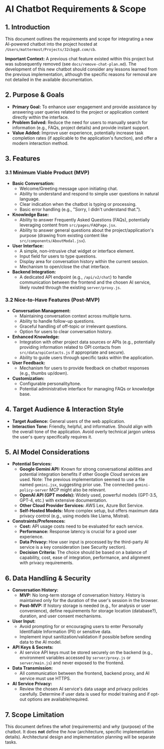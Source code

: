 # AI Chatbot Requirements & Scope

## 1. Introduction

This document outlines the requirements and scope for integrating a new AI-powered chatbot into the project hosted at `/Users/mattermost/Projects/32cbgg8.com/cb`.

**Important Context:** A previous chat feature existed within this project but was subsequently removed (see `docs/remove-chat-plan.md`). The development of this new chatbot should consider any lessons learned from the previous implementation, although the specific reasons for removal are not detailed in the available documentation.

## 2. Purpose & Goals

*   **Primary Goal:** To enhance user engagement and provide assistance by answering user queries related to the project or application content directly within the interface.
*   **Problem Solved:** Reduce the need for users to manually search for information (e.g., FAQs, project details) and provide instant support.
*   **Value Added:** Improve user experience, potentially increase task completion rates (if applicable to the application's function), and offer a modern interaction method.

## 3. Features

### 3.1 Minimum Viable Product (MVP)

*   **Basic Conversation:**
    *   Welcome/Greeting message upon initiating chat.
    *   Ability to understand and respond to simple user questions in natural language.
    *   Clear indication when the chatbot is typing or processing.
    *   Basic error handling (e.g., "Sorry, I didn't understand that.").
*   **Knowledge Base:**
    *   Ability to answer Frequently Asked Questions (FAQs), potentially leveraging content from `src/pages/FAQPage.jsx`.
    *   Ability to answer general questions about the project/application's purpose (drawing from existing content like `src/components/AboutModal.jsx`).
*   **User Interface:**
    *   A simple, non-intrusive chat widget or interface element.
    *   Input field for users to type questions.
    *   Display area for conversation history within the current session.
    *   Mechanism to open/close the chat interface.
*   **Backend Integration:**
    *   A dedicated API endpoint (e.g., `/api/v2/chat`) to handle communication between the frontend and the chosen AI service, likely routed through the existing `server/proxy.js`.

### 3.2 Nice-to-Have Features (Post-MVP)

*   **Conversation Management:**
    *   Maintaining conversation context across multiple turns.
    *   Ability to handle follow-up questions.
    *   Graceful handling of off-topic or irrelevant questions.
    *   Option for users to clear conversation history.
*   **Enhanced Knowledge:**
    *   Integration with other project data sources or APIs (e.g., potentially providing information related to OPI contacts from `src/data/opiContacts.js` if appropriate and secure).
    *   Ability to guide users through specific tasks within the application.
*   **User Feedback:**
    *   Mechanism for users to provide feedback on chatbot responses (e.g., thumbs up/down).
*   **Customization:**
    *   Configurable personality/tone.
    *   Potential administrative interface for managing FAQs or knowledge base.

## 4. Target Audience & Interaction Style

*   **Target Audience:** General users of the web application.
*   **Interaction Tone:** Friendly, helpful, and informative. Should align with the overall tone of the application. Avoid overly technical jargon unless the user's query specifically requires it.

## 5. AI Model Considerations

*   **Potential Services:**
    *   **Google Gemini API:** Known for strong conversational abilities and potential integration benefits if other Google Cloud services are used. Note: The previous implementation seemed to use a file named `gemini.jsx`, suggesting prior use. The connected `gemini-policy-server` MCP might also be relevant.
    *   **OpenAI API (GPT models):** Widely used, powerful models (GPT-3.5, GPT-4, etc.) with extensive documentation.
    *   **Other Cloud Provider Services:** AWS Lex, Azure Bot Service.
    *   **Self-Hosted Models:** More complex setup, but offers maximum data privacy control (e.g., using models like Llama, Mistral).
*   **Constraints/Preferences:**
    *   **Cost:** API usage costs need to be evaluated for each service.
    *   **Performance:** Response latency is crucial for a good user experience.
    *   **Data Privacy:** How user input is processed by the third-party AI service is a key consideration (see Security section).
    *   **Decision Criteria:** The choice should be based on a balance of capability, cost, ease of integration, performance, and alignment with privacy requirements.

## 6. Data Handling & Security

*   **Conversation History:**
    *   **MVP:** No long-term storage of conversation history. History is maintained only for the duration of the user's session in the browser.
    *   **Post-MVP:** If history storage is needed (e.g., for analysis or user convenience), define requirements for storage location (database?), duration, and user consent mechanisms.
*   **User Input:**
    *   Avoid prompting for or encouraging users to enter Personally Identifiable Information (PII) or sensitive data.
    *   Implement input sanitization/validation if possible before sending data to the AI model.
*   **API Keys & Secrets:**
    *   AI service API keys must be stored securely on the backend (e.g., environment variables accessed by `server/proxy.js` or `server/main.js`) and never exposed to the frontend.
*   **Data Transmission:**
    *   All communication between the frontend, backend proxy, and AI service must use HTTPS.
*   **AI Service Privacy:**
    *   Review the chosen AI service's data usage and privacy policies carefully. Determine if user data is used for model training and if opt-out options are available/required.

## 7. Scope Limitation

This document defines the *what* (requirements) and *why* (purpose) of the chatbot. It does **not** define the *how* (architecture, specific implementation details). Architectural design and implementation planning will be separate tasks.